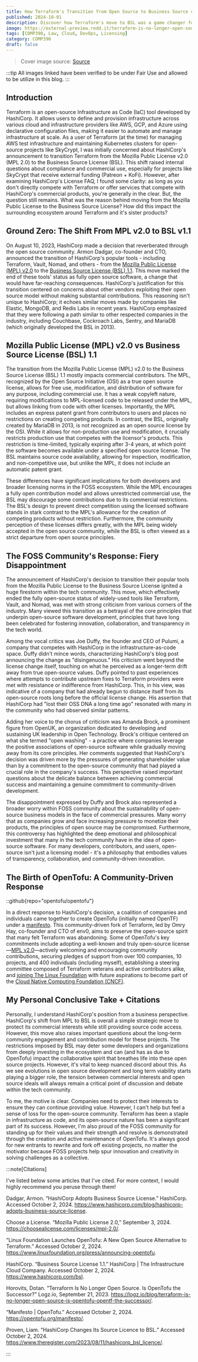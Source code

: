 ```yaml
---
title: How Terraform's Transition from Open Source to Business Source changed FOSS Norms
published: 2024-10-01
description: Discover how Terraform's move to BSL was a game changer for developers
image: https://external-preview.redd.it/terraform-is-no-longer-open-source-v0-4AVX4XaoWk1coa6M71TABOq8n2LvgfUrN554IyGUohw.jpg?width=1080&crop=smart&auto=webp&s=e79658152a4d4309d9b2669b4f97d31ca06cbede
tags: [COMP390, Law, Cloud, DevOps, Licensing]
category: COMP390
draft: false
---
```


> Cover image source: [Source](https://github.com/hashicorp/terraform/commit/b145fbcaadf0fa7d0e7040eac641d9aef2a26433)

:::tip
All images linked have been verified to be under Fair Use and allowed to be utilize in this blog.
:::

## Introduction

Terraform is an open-source Infrastructure as Code (IaC) tool developed by HashiCorp. It allows users to define and provision infrastructure across various cloud and infrastructure providers like AWS, GCP, and Azure using declarative configuration files, making it easier to automate and manage infrastructure at scale. As a user of Terraform (at the time) for managing AWS test infrastructure and maintaining Kubernetes clusters for open-source projects like SkyCrypt, I was initially concerned about HashiCorp's announcement to transition Terraform from the Mozilla Public License v2.0 (MPL 2.0) to the Business Source License (BSL). This shift raised internal questions about compliance and commercial use, especially for projects like SkyCrypt that receive external funding (Patreon + KoFi). However, after examining HashiCorp's License FAQ, I found some clarity: as long as you don't directly compete with Terraform or offer services that compete with HashiCorp's commercial products, you're generally in the clear. But, the question still remains. What was the reason behind moving from the Mozilla Public License to the Business Source License? How did this impact the surrounding ecosystem around Terraform and it's sister products? 

## Ground Zero: The Shift From MPL v2.0 to BSL v1.1

On August 10, 2023, HashiCorp made a decision that reverberated through the open source community. Armon Dadgar, co-founder and CTO, announced the transition of HashiCorp's popular tools - including Terraform, Vault, Nomad, and others - from the [Mozilla Public License (MPL) v2.0](https://choosealicense.com/licenses/mpl-2.0/) to the [Business Source License (BSL) 1.1](https://www.hashicorp.com/bsl). This move marked the end of these tools' status as fully open source software, a change that would have far-reaching consequences. HashiCorp's justification for this transition centered on concerns about other vendors exploiting their open source model without making substantial contributions. This reasoning isn't unique to HashiCorp; it echoes similar moves made by companies like Elastic, MongoDB, and Redis Labs in recent years. HashiCorp emphasized that they were following a path similar to other respected companies in the industry, including Couchbase, Cockroach Labs, Sentry, and MariaDB (which originally developed the BSL in 2013).

## Mozilla Public License (MPL) v2.0 vs Business Source License (BSL) 1.1

The transition from the Mozilla Public License (MPL) v2.0 to the Business Source License (BSL) 1.1 mostly impacts commercial contributors. The MPL, recognized by the Open Source Initiative (OSI) as a true open source license, allows for free use, modification, and distribution of software for any purpose, including commercial use. It has a weak copyleft nature, requiring modifications to MPL-licensed code to be released under the MPL, but allows linking from code with other licenses. Importantly, the MPL includes an express patent grant from contributors to users and places no restrictions on creating competing products. In contrast, the BSL, originally created by MariaDB in 2013, is not recognized as an open source license by the OSI. While it allows for non-production use and modification, it crucially restricts production use that competes with the licensor's products. This restriction is time-limited, typically expiring after 3-4 years, at which point the software becomes available under a specified open source license. The BSL maintains source code availability, allowing for inspection, modification, and non-competitive use, but unlike the MPL, it does not include an automatic patent grant.

These differences have significant implications for both developers and broader licensing norms in the FOSS ecosystem. While the MPL encourages a fully open contribution model and allows unrestricted commercial use, the BSL may discourage some contributions due to its commercial restrictions. The BSL's design to prevent direct competition using the licensed software stands in stark contrast to the MPL's allowance for the creation of competing products without restriction. Furthermore, the community perception of these licenses differs greatly, with the MPL being widely accepted in the open source community, while the BSL is often viewed as a strict departure from open source principles.

## The FOSS Community's Response: Fiery Disappointment

The announcement of HashiCorp's decision to transition their popular tools from the Mozilla Public License to the Business Source License ignited a huge firestorm within the tech community. This move, which effectively ended the fully open-source status of widely-used tools like Terraform, Vault, and Nomad, was met with strong criticism from various corners of the industry. Many viewed this transition as a betrayal of the core principles that underpin open-source software development, principles that have long been celebrated for fostering innovation, collaboration, and transparency in the tech world.

Among the vocal critics was Joe Duffy, the founder and CEO of Pulumi, a company that competes with HashiCorp in the infrastructure-as-code space. Duffy didn't mince words, characterizing HashiCorp's blog post announcing the change as "disingenuous." His criticism went beyond the license change itself, touching on what he perceived as a longer-term drift away from true open-source values. Duffy pointed to past experiences where attempts to contribute upstream fixes to Terraform providers were met with resistance or indifference from HashiCorp. This, in his view, was indicative of a company that had already begun to distance itself from its open-source roots long before the official license change. His assertion that HashiCorp had "lost their OSS DNA a long time ago" resonated with many in the community who had observed similar patterns.

Adding her voice to the chorus of criticism was Amanda Brock, a prominent figure from OpenUK, an organization dedicated to developing and sustaining UK leadership in Open Technology. Brock's critique centered on what she termed "open washing" - a practice where companies leverage the positive associations of open-source software while gradually moving away from its core principles. Her comments suggested that HashiCorp's decision was driven more by the pressures of generating shareholder value than by a commitment to the open-source community that had played a crucial role in the company's success. This perspective raised important questions about the delicate balance between achieving commercial success and maintaining a genuine commitment to community-driven development.

The disappointment expressed by Duffy and Brock also represented a broader worry within FOSS community about the sustainability of open-source business models in the face of commercial pressures. Many worry that as companies grow and face increasing pressure to monetize their products, the principles of open source may be compromised. Furthermore, this controversy has highlighted the deep emotional and philosophical investment that many in the tech community have in the idea of open-source software. For many developers, contributors, and users, open-source isn't just a licensing model - it's a philosophy that embodies values of transparency, collaboration, and community-driven innovation. 

## The Birth of OpenTofu: A Community-Driven Response

::github{repo="opentofu/opentofu"}

In a direct response to HashiCorp's decision, a coalition of companies and individuals came together to create OpenTofu (initially named OpenTF) under a [manifesto](https://opentofu.org/manifesto/). This community-driven fork of Terraform, led by Omry Hay, co-founder and CTO of env0, aims to preserve the open-source spirit that many felt Terraform was abandoning. Some of OpenTofu's key commitments include adopting a well-known and truly open-source license—[MPL v2.0](https://github.com/opentofu/opentofu/blob/main/LICENSE)—actively welcoming and encouraging community contributions, securing pledges of support from over 100 companies, 10 projects, and 400 individuals (including myself), establishing a steering committee composed of Terraform veterans and active contributors alike, and [joining The Linux Foundation](https://www.linuxfoundation.org/press/announcing-opentofu) with future aspirations to become part of the [Cloud Native Computing Foundation (CNCF)](https://www.cncf.io/).

## My Personal Conclusive Take + Citations

Personally, I understand HashiCorp's position from a business perspective. HashiCorp's shift from MPL to BSL is overall a simple strategic move to protect its commercial interests while still providing source code access. However, this move also raises important questions about the long-term community engagement and contribution model for these projects. The restrictions imposed by BSL may deter some developers and organizations from deeply investing in the ecosystem and can (and has as due to OpenTofu) impact the collaborative spirit that breathes life into these open source projects. However, it's vital to keep nuanced discord about this. As we see evolutions in open source development and long term viability starts playing a bigger role, the tension between commercial interests and open source ideals will always remain a critical point of discussion and debate within the tech community. 

To me, the motive is clear. Companies need to protect their interests to ensure they can continue providing value. However, I can't help but feel a sense of loss for the open-source community. Terraform has been a staple in infrastructure as code, and its open-source nature has been a significant part of its success. However, I'm also proud of the FOSS community for standing up for their values and their strength and resolve is demonstrated through the creation and active maintenance of OpenTofu. It's always good for new entrants to rewrite and fork off existing projects, no matter the motivator because FOSS projects help spur innovation and creativity in solving challenges as a collective.

:::note[Citations]

I've listed below some articles that I've cited. For more context, I would highly recommend you peruse through them!

Dadgar, Armon. “HashiCorp Adopts Business Source License.” HashiCorp. Accessed October 2, 2024. https://www.hashicorp.com/blog/hashicorp-adopts-business-source-license.

Choose a License. “Mozilla Public License 2.0,” September 3, 2024. https://choosealicense.com/licenses/mpl-2.0/.

“Linux Foundation Launches OpenTofu: A New Open Source Alternative to Terraform.” Accessed October 2, 2024. https://www.linuxfoundation.org/press/announcing-opentofu.

HashiCorp. “Business Source License 1.1.” HashiCorp | The Infrastructure Cloud Company. Accessed October 2, 2024. https://www.hashicorp.com/bsl.

Horovits, Dotan. “Terraform Is No Longer Open Source. Is OpenTofu the Successor?” Logz.io, September 21, 2023. https://logz.io/blog/terraform-is-no-longer-open-source-is-opentofu-opentf-the-successor/.

“Manifesto | OpenTofu.” Accessed October 2, 2024. https://opentofu.org/manifesto/.

Proven, Liam. “HashiCorp Changes Its Source Licence to BSL.” Accessed October 2, 2024. https://www.theregister.com/2023/08/11/hashicorp_bsl_licence/.

:::

